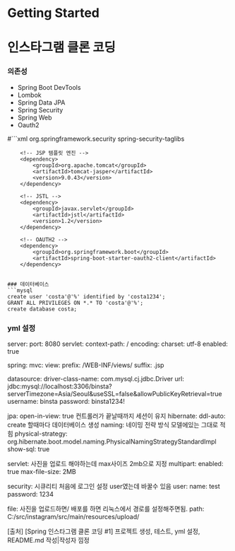 # Getting Started

# 인스타그램 클론 코딩
### 의존성
- Spring Boot DevTools
- Lombok
- Spring Data JPA
- Spring Security
- Spring Web
- Oauth2


#```xml
        <dependency>
			<groupId>org.springframework.security</groupId>
			<artifactId>spring-security-taglibs</artifactId>
		</dependency>

		<!-- JSP 템플릿 엔진 -->
		<dependency>
			<groupId>org.apache.tomcat</groupId>
			<artifactId>tomcat-jasper</artifactId>
			<version>9.0.43</version>
		</dependency>

		<!-- JSTL -->
		<dependency>
			<groupId>javax.servlet</groupId>
			<artifactId>jstl</artifactId>
			<version>1.2</version>
		</dependency>

        <!-- OAUTH2 -->
        <dependency>
			<groupId>org.springframework.boot</groupId>
			<artifactId>spring-boot-starter-oauth2-client</artifactId>
		</dependency>
```

### 데이터베이스
```mysql
create user 'costa'@'%' identified by 'costa1234';
GRANT ALL PRIVILEGES ON *.* TO 'costa'@'%';
create database costa;
```

### yml 설정
server:
port: 8080
servlet:
context-path: /
encoding:
charset: utf-8
enabled: true

spring:
mvc:
view:
prefix: /WEB-INF/views/
suffix: .jsp

datasource:
driver-class-name: com.mysql.cj.jdbc.Driver
url: jdbc:mysql://localhost:3306/binsta?serverTimezone=Asia/Seoul&useSSL=false&allowPublicKeyRetrieval=true
username: binsta
password: binsta1234!

jpa:
open-in-view: true 컨트롤러가 끝날때까지 세션이 유지
hibernate:
ddl-auto: create 할때마다 데이터베이스 생성
naming: 네이밍 전략 방식 모델에있는 그대로 적힘
physical-strategy: org.hibernate.boot.model.naming.PhysicalNamingStrategyStandardImpl
show-sql: true

servlet: 사진을 업로드 해야하는데 max사이즈 2mb으로 지정
multipart:
enabled: true
max-file-size: 2MB

security: 시큐리티 처음에 로그인 설정 user였는데 바꿀수 있음
user:
name: test
password: 1234

file: 사진을 업로드하면/ 배포를 하면 리눅스에서 경로를 설정해주면됨.
path: C:/src/instagram/src/main/resources/upload/

[출처] [Spring 인스타그램 클론 코딩 #1] 프로젝트 생성, 테스트, yml 설정, README.md 작성|작성자 낌정